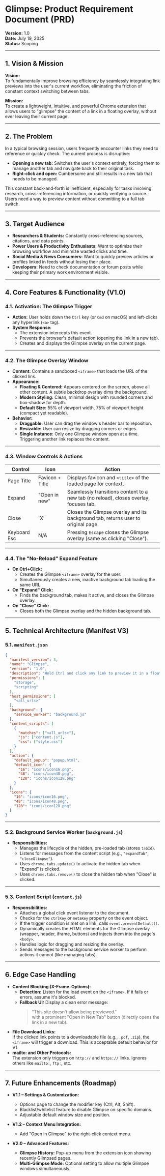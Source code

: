 # Glimpse: Product Requirement Document (PRD)

**Version:** 1.0  
**Date:** July 19, 2025  
**Status:** Scoping

---

## 1. Vision & Mission

**Vision:**  
To fundamentally improve browsing efficiency by seamlessly integrating link previews into the user's current workflow, eliminating the friction of constant context switching between tabs.

**Mission:**  
To create a lightweight, intuitive, and powerful Chrome extension that allows users to "glimpse" the content of a link in a floating overlay, without ever leaving their current page.

---

## 2. The Problem

In a typical browsing session, users frequently encounter links they need to reference or quickly check. The current process is disruptive:

- **Opening a new tab:** Switches the user's context entirely, forcing them to manage another tab and navigate back to their original task.
- **Right-click and open:** Cumbersome and still results in a new tab that needs to be managed.

This constant back-and-forth is inefficient, especially for tasks involving research, cross-referencing information, or quickly verifying a source. Users need a way to preview content without committing to a full tab switch.

---

## 3. Target Audience

- **Researchers & Students:** Constantly cross-referencing sources, citations, and data points.
- **Power Users & Productivity Enthusiasts:** Want to optimize their browsing workflow and minimize wasted clicks and time.
- **Social Media & News Consumers:** Want to quickly preview articles or profiles linked in feeds without losing their place.
- **Developers:** Need to check documentation or forum posts while keeping their primary work environment visible.

---

## 4. Core Features & Functionality (V1.0)

### 4.1. Activation: The Glimpse Trigger

- **Action:** User holds down the `Ctrl` key (or `Cmd` on macOS) and left-clicks any hyperlink (`<a>` tag).
- **System Response:**
  - The extension intercepts this event.
  - Prevents the browser's default action (opening the link in a new tab).
  - Creates and displays the Glimpse overlay on the current page.

---

### 4.2. The Glimpse Overlay Window

- **Content:** Contains a sandboxed `<iframe>` that loads the URL of the clicked link.
- **Appearance:**
  - **Floating & Centered:** Appears centered on the screen, above all other content. A subtle backdrop overlay dims the background.
  - **Modern Styling:** Clean, minimal design with rounded corners and box-shadow for depth.
  - **Default Size:** 55% of viewport width, 75% of viewport height (compact yet readable).
- **Behavior:**
  - **Draggable:** User can drag the window's header bar to reposition.
  - **Resizable:** User can resize by dragging corners or edges.
  - **Single Instance:** Only one Glimpse window open at a time. Triggering another link replaces the content.

---

### 4.3. Window Controls & Actions

| Control      | Icon         | Action                                                                                   |
|--------------|--------------|-----------------------------------------------------------------------------------------|
| Page Title   | Favicon + Title | Displays favicon and `<title>` of the loaded page for context.                        |
| Expand       | "Open in new" | Seamlessly transitions content to a new tab (no reload), closes overlay, focuses tab.   |
| Close        | 'X'           | Closes the Glimpse overlay and its background tab, returns user to original page.       |
| Keyboard Esc | N/A           | Pressing `Escape` closes the Glimpse overlay (same as clicking "Close").               |

---

### 4.4. The "No-Reload" Expand Feature

- **On Ctrl+Click:**
  - Creates the Glimpse `<iframe>` overlay for the user.
  - Simultaneously creates a new, inactive background tab loading the same URL.
- **On "Expand" Click:**
  - Finds the background tab, makes it active, and closes the Glimpse overlay.
- **On "Close" Click:**
  - Closes both the Glimpse overlay and the hidden background tab.

---

## 5. Technical Architecture (Manifest V3)

### 5.1. `manifest.json`

```json
{
  "manifest_version": 3,
  "name": "Glimpse",
  "version": "1.0",
  "description": "Hold Ctrl and click any link to preview it in a floating window.",
  "permissions": [
    "storage",
    "scripting"
  ],
  "host_permissions": [
    "<all_urls>"
  ],
  "background": {
    "service_worker": "background.js"
  },
  "content_scripts": [
    {
      "matches": ["<all_urls>"],
      "js": ["content.js"],
      "css": ["style.css"]
    }
  ],
  "action": {
    "default_popup": "popup.html",
    "default_icon": {
      "16": "icons/icon16.png",
      "48": "icons/icon48.png",
      "128": "icons/icon128.png"
    }
  },
  "icons": {
    "16": "icons/icon16.png",
    "48": "icons/icon48.png",
    "128": "icons/icon128.png"
  }
}
```

---

### 5.2. Background Service Worker (`background.js`)

- **Responsibilities:**
  - Manages the lifecycle of the hidden, pre-loaded tab (stores `tabId`).
  - Listens for messages from the content script (e.g., `"expandTab"`, `"closeGlimpse"`).
  - Uses `chrome.tabs.update()` to activate the hidden tab when "Expand" is clicked.
  - Uses `chrome.tabs.remove()` to close the hidden tab when "Close" is clicked.

---

### 5.3. Content Script (`content.js`)

- **Responsibilities:**
  - Attaches a global click event listener to the document.
  - Checks for the `ctrlKey` or `metaKey` property on the event object.
  - If the trigger condition is met on a link, calls `event.preventDefault()`.
  - Dynamically creates the HTML elements for the Glimpse overlay (wrapper, header, iframe, buttons) and injects them into the page's `<body>`.
  - Handles logic for dragging and resizing the overlay.
  - Sends messages to the background service worker to perform actions it cannot (like managing tabs).

---

## 6. Edge Case Handling

- **Content Blocking (X-Frame-Options):**
  - **Detection:** Listen for the load event on the `<iframe>`. If it fails or errors, assume it's blocked.
  - **Fallback UI:** Display a clean error message:  
    > "This site doesn't allow being previewed."  
    with a prominent "Open in New Tab" button (directly opens the link in a new tab).
- **File Download Links:**  
  If the clicked link points to a downloadable file (e.g., `.pdf`, `.zip`), the `<iframe>` will trigger a download. This is acceptable default behavior for V1.
- **mailto: and Other Protocols:**  
  The extension only triggers on `http://` and `https://` links. Ignores others like `mailto:`, `ftp:`, etc.

---

## 7. Future Enhancements (Roadmap)

- **V1.1 – Settings & Customization:**
  - Options page to change the modifier key (Ctrl, Alt, Shift).
  - Blacklist/whitelist feature to disable Glimpse on specific domains.
  - Adjustable default window size and position.

- **V1.2 – Context Menu Integration:**
  - Add "Open in Glimpse" to the right-click context menu.

- **V2.0 – Advanced Features:**
  - **Glimpse History:** Pop-up menu from the extension icon showing recently Glimpsed pages.
  - **Multi-Glimpse Mode:** Optional setting to allow multiple Glimpse windows simultaneously.

